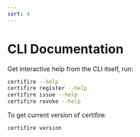 ```yaml
---
sort: 4
---
```


# CLI Documentation

Get interactive help from the CLI itself, run:

```bash
certifire --help
certifire register --help
certifire issue --help
certifire revoke --help
```

To get current version of certifire:
```bash
certifire version
```

